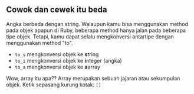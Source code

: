 ## Cowok dan cewek itu beda

Angka berbeda dengan string. Walaupun kamu bisa menggunakan method pada objek apapun di Ruby, beberapa method hanya jalan pada beberapa tipe objek. Tetapi, kamu dapat selalu mengkonversi antartipe dengan menggunakan method "to".

- `to_s` mengkonversi objek ke **s**tring
- `to_i` mengkonversi objek ke **i**nteger (angka)
- `to_a` mengkonversi objek ke **a**array

Wow, array itu apa?? Array merupakan sebuah jajaran atau sekumpulan objek. Ketik sepasang kurung kotak: `[]`